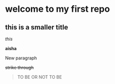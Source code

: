 # welcome to my first repo
## this is a smaller title 

 *this* 
 
**aisha**

New paragraph 

~~strike through~~

> TO BE OR NOT TO BE 

